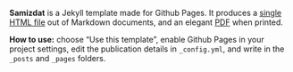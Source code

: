 **Samizdat** is a Jekyll template made for Github Pages. It produces a [single HTML file](https://cadars.github.io/samizdat) out of Markdown documents, and an elegant [PDF](https://cadars.github.io/samizdat/index.pdf) when printed.

**How to use:** choose “Use this template”, enable Github Pages in your project settings, edit the publication details in `_config.yml`, and write in the `_posts` and `_pages` folders.
